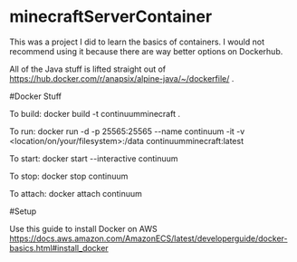 # minecraftServerContainer

This was a project I did to learn the basics of containers.  I would not recommend using it because there are way better options on Dockerhub.

All of the Java stuff is lifted straight out of https://hub.docker.com/r/anapsix/alpine-java/~/dockerfile/ .

#Docker Stuff

To build:
docker build -t continuumminecraft .

To run:
docker run -d -p 25565:25565 --name continuum -it -v <location/on/your/filesystem>:/data continuumminecraft:latest

To start:
docker start --interactive continuum

To stop:
docker stop continuum

To attach:
docker attach continuum

#Setup

Use this guide to install Docker on AWS
https://docs.aws.amazon.com/AmazonECS/latest/developerguide/docker-basics.html#install_docker
